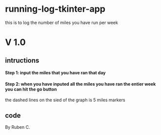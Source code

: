 # running-log-tkinter-app
this is to log the number of miles you have run per week
# V 1.0
## intructions
#### Step 1: input the miles that you have ran that day
#### Step 2: when you have inputed all the miles you have ran the entier week you can hit the go button
the dashed lines on the sied of the graph is 5 miles markers

## code



By Ruben C.